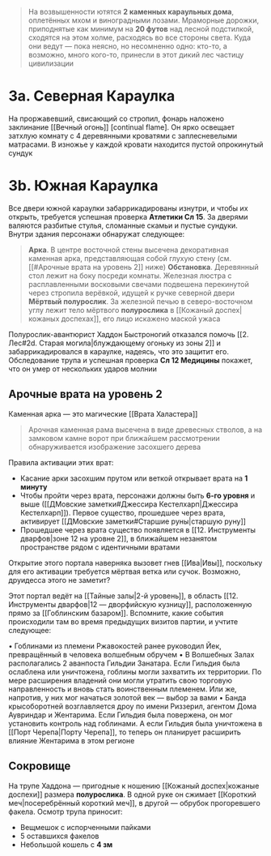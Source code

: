> На возвышенности ютятся **2 каменных караульных дома**, оплетённых мхом и виноградными лозами. Мраморные дорожки, приподнятые как минимум на **20 футов** над лесной подстилкой, сходятся на этом холме, расходясь во все стороны света. Куда они ведут — пока неясно, но несомненно одно: кто-то, а возможно, много кого-то, принесли в этот дикий лес частицу цивилизации

# 3а. Северная Караулка

На проржавевший, свисающий со стропил, фонарь наложено заклинание [[Вечный огонь]] [continual flame]. Он ярко освещает затхлую комнату с 4 деревянными кроватями с заплесневелыми матрасами. В изножье у каждой кровати находится пустой опрокинутый сундук

# 3b. Южная Караулка

Все двери южной караулки забаррикадированы изнутри, и чтобы их открыть, требуется успешная проверка **Атлетики Сл 15**. За дверями валяются разбитые стулья, сломанные скамьи и пустые сундуки. Внутри здания персонажи обнаружат следующее:

> **Арка**. В центре восточной стены высечена декоративная каменная арка, представляющая собой глухую стену (см. [[#Арочные врата на уровень 2]] ниже)
> **Обстановка**. Деревянный стол лежит на боку посреди комнаты. Железная люстра с расплавленными восковыми свечами подвешена перекинутой через стропила верёвкой, идущей к ручке северной двери
> **Мёртвый полурослик**. За железной печью в северо-восточном углу лежит тело мёртвого **полурослика** в [[Кожаный доспех|кожаных доспехах]], его лицо искажено маской ужаса

Полурослик-авантюрист Хаддон Быстроногий отказался помочь [[2. Лес#2d. Старая могила|блуждающему огоньку из зоны 2]] и забаррикадировался в караулке, надеясь, что это защитит его. Обследование трупа и успешная проверка **Сл 12 Медицины** покажет, что он умер от нескольких ударов молнии

## Арочные врата на уровень 2

Каменная арка — это магические [[Врата Халастера]]

> Арочная каменная рама высечена в виде древесных стволов, а на замковом камне ворот при ближайшем рассмотрении обнаруживается изображение засохшего дерева

Правила активации этих врат:

- Касание арки засохшим прутом или веткой открывает врата на **1 минуту**
- Чтобы пройти через врата, персонажи должны быть **6-го уровня** и выше ([[ДМовские заметки#Джессира Кестелхарп|Джессира Кестелхарп]]). Первое существо, прошедшее через врата, активирует [[ДМовские заметки#Старшие руны|старшую руну]]
- Прошедшее через врата существо появляется в [[12. Инструменты дварфов|зоне 12 на уровне 2]], в ближайшем незанятом пространстве рядом с идентичными вратами

Открытие этого портала наверняка вызовет гнев [[Ива|Ивы]], поскольку для его активации требуется мёртвая ветка или сучок. Возможно, друидесса этого не заметит?

Этот портал ведёт на [[Тайные залы|2-й уровень]], в область [[12. Инструменты дварфов|12 — дворфийскую кузницу]], расположенную прямо за [[Гоблинским базаром]]. Вспомните, какие события происходили там во время предыдущих визитов партии, и учтите следующее:

• Гоблинами из племени Ржавокостей ранее руководил Йек, превращённый в человека волшебным обручем
• В Волшебных Залах располагались 2 аванпоста Гильдии Занатара. Если Гильдия была ослаблена или уничтожена, гоблины могли захватить их территории. По мере расширения владений они могли утратить свою торговую направленность и вновь стать воинственным племенем. Или же, напротив, у них мог начаться золотой век — выбор за вами
• Банда крысоборотней возглавляется дроу по имени Риззерил, агентом Дома Аувриндар и Жентарима. Если Гильдия была повержена, он мог установить контроль над гоблинами. А если Гильдия была уничтожена в [[Порт Черепа|Порту Черепа]], то теперь он планирует расширить влияние Жентарима в этом регионе

## Сокровище

На трупе Хаддона — пригодные к ношению [[Кожаный доспех|кожаные доспехи]] размера **полурослика**. В одной руке он сжимает [[Короткий меч|посеребрённый короткий меч]], в другой — обрубок прогоревшего факела. Осмотр трупа приносит:

- Вещмешок с испорченными пайками
- 5 оставшихся факелов
- Небольшой кошель с **4 зм**